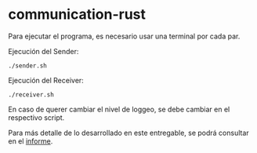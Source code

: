 # communication-rust

Para ejecutar el programa, es necesario usar una terminal por cada par.

Ejecución del Sender:

```
./sender.sh
```

Ejecución del Receiver:

```
./receiver.sh
```

En caso de querer cambiar el nivel de loggeo, se debe cambiar en el respectivo script.

Para más detalle de lo desarrollado en este entregable, se podrá consultar en el [informe](https://docs.google.com/document/d/1Tr2zDrDpN2i8lYJDqmhYYlrNpdic8qFr8d-Lg0Pwezk/edit).
